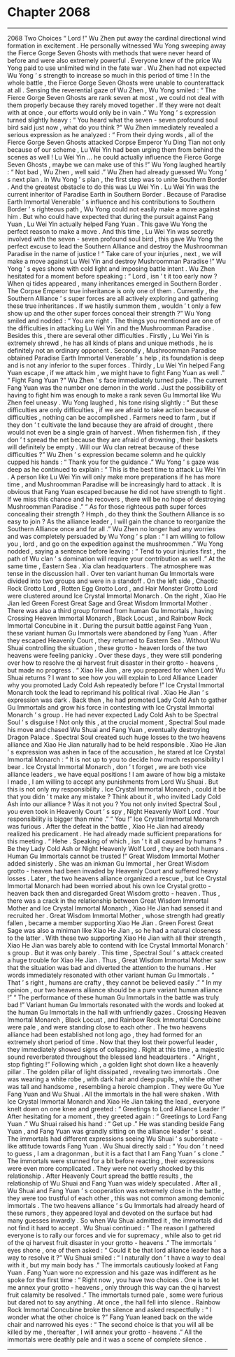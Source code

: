 
# Chapter 2068


---

2068 Two Choices “ Lord !” Wu Zhen put away the cardinal directional wind formation in excitement .
He personally witnessed Wu Yong sweeping away the Fierce Gorge Seven Ghosts with methods that were never heard of before and were also extremely powerful .
Everyone knew of the price Wu Yong paid to use unlimited wind in the fate war .
Wu Zhen had not expected Wu Yong ’ s strength to increase so much in this period of time ! In the whole battle , the Fierce Gorge Seven Ghosts were unable to counterattack at all .
Sensing the reverential gaze of Wu Zhen , Wu Yong smiled : “ The Fierce Gorge Seven Ghosts are rank seven at most , we could not deal with them properly because they rarely moved together . If they were not dealt with at once , our efforts would only be in vain .”
Wu Yong ’ s expression turned slightly heavy : “ You heard what the seven - seven profound soul bird said just now , what do you think ?”
Wu Zhen immediately revealed a serious expression as he analyzed : “ From their dying words , all of the Fierce Gorge Seven Ghosts attacked Corpse Emperor Yu Ding Tian not only because of our scheme , Lu Wei Yin had been urging them from behind the scenes as well ! Lu Wei Yin … he could actually influence the Fierce Gorge Seven Ghosts , maybe we can make use of this !”
Wu Yong laughed heartily : “ Not bad , Wu Zhen , well said .”
Wu Zhen had already guessed Wu Yong ’ s next plan . In Wu Yong ’ s plan , the first step was to unite Southern Border .
And the greatest obstacle to do this was Lu Wei Yin .
Lu Wei Yin was the current inheritor of Paradise Earth in Southern Border . Because of Paradise Earth Immortal Venerable ’ s influence and his contributions to Southern Border ’ s righteous path , Wu Yong could not easily make a move against him .
But who could have expected that during the pursuit against Fang Yuan , Lu Wei Yin actually helped Fang Yuan . This gave Wu Yong the perfect reason to make a move . And this time , Lu Wei Yin was secretly involved with the seven - seven profound soul bird , this gave Wu Yong the perfect excuse to lead the Southern Alliance and destroy the Mushroomman Paradise in the name of justice !
“ Take care of your injuries , next , we will make a move against Lu Wei Yin and destroy Mushroomman Paradise !” Wu Yong ’ s eyes shone with cold light and imposing battle intent .
Wu Zhen hesitated for a moment before speaking : “ Lord , isn ’ t it too early now ? When qi tides appeared , many inheritances emerged in Southern Border . The Corpse Emperor true inheritance is only one of them . Currently , the Southern Alliance ’ s super forces are all actively exploring and gathering these true inheritances . If we hastily summon them , wouldn ’ t only a few show up and the other super forces conceal their strength ?”
Wu Yong smiled and nodded : “ You are right . The things you mentioned are one of the difficulties in attacking Lu Wei Yin and the Mushroomman Paradise . Besides this , there are several other difficulties . Firstly , Lu Wei Yin is extremely shrewd , he has all kinds of plans and unique methods , he is definitely not an ordinary opponent . Secondly , Mushroomman Paradise obtained Paradise Earth Immortal Venerable ’ s help , its foundation is deep and is not any inferior to the super forces . Thirdly , Lu Wei Yin helped Fang Yuan escape , if we attack him , we might have to fight Fang Yuan as well .”
“ Fight Fang Yuan ?” Wu Zhen ’ s face immediately turned pale .
The current Fang Yuan was the number one demon in the world . Just the possibility of having to fight him was enough to make a rank seven Gu Immortal like Wu Zhen feel uneasy .
Wu Yong laughed , his tone rising slightly : “ But these difficulties are only difficulties , if we are afraid to take action because of difficulties , nothing can be accomplished . Farmers need to farm , but if they don ’ t cultivate the land because they are afraid of drought , there would not even be a single grain of harvest . When fishermen fish , if they don ’ t spread the net because they are afraid of drowning , their baskets will definitely be empty . Will our Wu clan retreat because of these difficulties ?”
Wu Zhen ’ s expression became solemn and he quickly cupped his hands : “ Thank you for the guidance .”
Wu Yong ’ s gaze was deep as he continued to explain : “ This is the best time to attack Lu Wei Yin . A person like Lu Wei Yin will only make more preparations if he has more time , and Mushroomman Paradise will be increasingly hard to attack . It is obvious that Fang Yuan escaped because he did not have strength to fight . If we miss this chance and he recovers , there will be no hope of destroying Mushroomman Paradise .”
“ As for those righteous path super forces concealing their strength ? Hmph , do they think the Southern Alliance is so easy to join ? As the alliance leader , I will gain the chance to reorganize the Southern Alliance once and for all .”
Wu Zhen no longer had any worries and was completely persuaded by Wu Yong ’ s plan : “ I am willing to follow you , lord , and go on the expedition against the mushroommen .”
Wu Yong nodded , saying a sentence before leaving : “ Tend to your injuries first , the path of Wu clan ’ s domination will require your contribution as well .”
At the same time , Eastern Sea .
Xia clan headquarters .
The atmosphere was tense in the discussion hall .
Over ten variant human Gu Immortals were divided into two groups and were in a standoff .
On the left side , Chaotic Rock Grotto Lord , Rotten Egg Grotto Lord , and Hair Monster Grotto Lord were clustered around Ice Crystal Immortal Monarch .
On the right , Xiao He Jian led Green Forest Great Sage and Great Wisdom Immortal Mother .
There was also a third group formed from human Gu Immortals , having Crossing Heaven Immortal Monarch , Black Locust , and Rainbow Rock Immortal Concubine in it .
During the pursuit battle against Fang Yuan , these variant human Gu Immortals were abandoned by Fang Yuan . After they escaped Heavenly Court , they returned to Eastern Sea .
Without Wu Shuai controlling the situation , these grotto - heaven lords of the two heavens were feeling panicky . Over these days , they were still pondering over how to resolve the qi harvest fruit disaster in their grotto - heavens , but made no progress .
“ Xiao He Jian , are you prepared for when Lord Wu Shuai returns ? I want to see how you will explain to Lord Alliance Leader why you promoted Lady Cold Ash repeatedly before !” Ice Crystal Immortal Monarch took the lead to reprimand his political rival .
Xiao He Jian ’ s expression was dark . Back then , he had promoted Lady Cold Ash to gather Gu Immortals and grow his force in contesting with Ice Crystal Immortal Monarch ’ s group . He had never expected Lady Cold Ash to be Spectral Soul ’ s disguise ! Not only this , at the crucial moment , Spectral Soul made his move and chased Wu Shuai and Fang Yuan , eventually destroying Dragon Palace .
Spectral Soul created such huge losses to the two heavens alliance and Xiao He Jian naturally had to be held responsible .
Xiao He Jian ’ s expression was ashen in face of the accusation , he stared at Ice Crystal Immortal Monarch : “ It is not up to you to decide how much responsibility I bear . Ice Crystal Immortal Monarch , don ’ t forget , we are both vice alliance leaders , we have equal positions ! I am aware of how big a mistake I made , I am willing to accept any punishments from Lord Wu Shuai . But this is not only my responsibility . Ice Crystal Immortal Monarch , could it be that you didn ’ t make any mistake ? Think about it , who invited Lady Cold Ash into our alliance ? Was it not you ? You not only invited Spectral Soul , you even took in Heavenly Court ’ s spy , Night Heavenly Wolf Lord . Your responsibility is bigger than mine .”
“ You !” Ice Crystal Immortal Monarch was furious .
After the defeat in the battle , Xiao He Jian had already realized his predicament . He had already made sufficient preparations for this meeting .
“ Hehe . Speaking of which , isn ’ t it all caused by humans ? Be they Lady Cold Ash or Night Heavenly Wolf Lord , they are both humans . Human Gu Immortals cannot be trusted !” Great Wisdom Immortal Mother added sinisterly .
She was an inkman Gu Immortal , her Great Wisdom grotto - heaven had been invaded by Heavenly Court and suffered heavy losses .
Later , the two heavens alliance organized a rescue , but Ice Crystal Immortal Monarch had been worried about his own Ice Crystal grotto - heaven back then and disregarded Great Wisdom grotto - heaven .
Thus , there was a crack in the relationship between Great Wisdom Immortal Mother and Ice Crystal Immortal Monarch , Xiao He Jian had sensed it and recruited her . Great Wisdom Immortal Mother , whose strength had greatly fallen , became a member supporting Xiao He Jian .
Green Forest Great Sage was also a miniman like Xiao He Jian , so he had a natural closeness to the latter .
With these two supporting Xiao He Jian with all their strength , Xiao He Jian was barely able to contend with Ice Crystal Immortal Monarch ’ s group . But it was only barely .
This time , Spectral Soul ’ s attack created a huge trouble for Xiao He Jian .
Thus , Great Wisdom Immortal Mother saw that the situation was bad and diverted the attention to the humans .
Her words immediately resonated with other variant human Gu Immortals .
“ That ’ s right , humans are crafty , they cannot be believed easily .”
“ In my opinion , our two heavens alliance should be a pure variant human alliance !”
“ The performance of these human Gu Immortals in the battle was truly bad !”
Variant human Gu Immortals resonated with the words and looked at the human Gu Immortals in the hall with unfriendly gazes .
Crossing Heaven Immortal Monarch , Black Locust , and Rainbow Rock Immortal Concubine were pale , and were standing close to each other .
The two heavens alliance had been established not long ago , they had formed for an extremely short period of time . Now that they lost their powerful leader , they immediately showed signs of collapsing .
Right at this time , a majestic sound reverberated throughout the blessed land headquarters .
“ Alright , stop fighting !”
Following which , a golden light shot down like a heavenly pillar .
The golden pillar of light dissipated , revealing two immortals .
One was wearing a white robe , with dark hair and deep pupils , while the other was tall and handsome , resembling a heroic champion . They were Gu Yue Fang Yuan and Wu Shuai .
All the immortals in the hall were shaken .
With Ice Crystal Immortal Monarch and Xiao He Jian taking the lead , everyone knelt down on one knee and greeted : “ Greetings to Lord Alliance Leader !”
After hesitating for a moment , they greeted again : “ Greetings to Lord Fang Yuan .”
Wu Shuai raised his hand : “ Get up .”
He was standing beside Fang Yuan , and Fang Yuan was grandly sitting on the alliance leader ’ s seat .
The immortals had different expressions seeing Wu Shuai ’ s subordinate - like attitude towards Fang Yuan .
Wu Shuai directly said : “ You don ’ t need to guess , I am a dragonman , but it is a fact that I am Fang Yuan ’ s clone .”
The immortals were stunned for a bit before reacting , their expressions were even more complicated .
They were not overly shocked by this relationship . After Heavenly Court spread the battle results , the relationship of Wu Shuai and Fang Yuan was widely speculated . After all , Wu Shuai and Fang Yuan ’ s cooperation was extremely close in the battle , they were too trustful of each other , this was not common among demonic immortals .
The two heavens alliance ’ s Gu Immortals had already heard of these rumors , they appeared loyal and devoted on the surface but had many guesses inwardly .
So when Wu Shuai admitted it , the immortals did not find it hard to accept .
Wu Shuai continued : “ The reason I gathered everyone is to rally our forces and vie for supremacy , while also to get rid of the qi harvest fruit disaster in your grotto - heavens .”
The immortals ’ eyes shone , one of them asked : “ Could it be that lord alliance leader has a way to resolve it ?”
Wu Shuai smiled : “ I naturally don ’ t have a way to deal with it , but my main body has .”
The immortals cautiously looked at Fang Yuan .
Fang Yuan wore no expression and his gaze was indifferent as he spoke for the first time : “ Right now , you have two choices . One is to let me annex your grotto - heavens , only through this way can the qi harvest fruit calamity be resolved .”
The immortals turned pale , some were furious but dared not to say anything .
At once , the hall fell into silence .
Rainbow Rock Immortal Concubine broke the silence and asked respectfully : “ I wonder what the other choice is ?”
Fang Yuan leaned back on the wide chair and narrowed his eyes : “ The second choice is that you will all be killed by me , thereafter , I will annex your grotto - heavens .”
All the immortals were deathly pale and it was a scene of complete silence .

---

